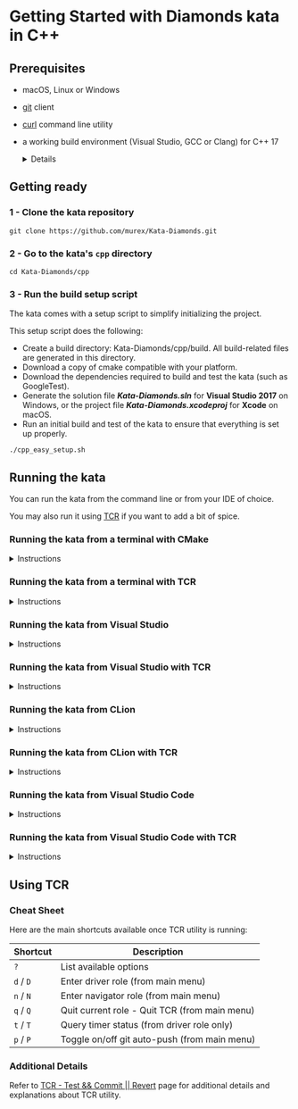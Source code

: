 # Getting Started with Diamonds kata in C++

## Prerequisites

- macOS, Linux or Windows
- [git](https://git-scm.com/) client
- [curl](https://curl.se/download.html) command line utility
- a working build environment (Visual Studio, GCC or Clang) for C++ 17
  <details><summary>Details</summary>

  - **C++ Version**
  
    By default, the kata's CMake file is referencing C++ version 17. We also tested and
    compiled the code with versions 11 and 14.

    To use a version other than 17, simply modify the line below in the [CMake](CMakeLists.txt)
    configuration file to reference 11 or 14.

    ```text
    set(CMAKE_CXX_STANDARD 17)
    ```

  - **Compiler**
  
    When running on Windows, the code is compiled with [MSVC](https://docs.microsoft.com/en-us/cpp/build/reference/compiling-a-c-cpp-program?view=msvc-160).

    On other platforms, the script uses the default C++ compiler set on the machine.
    Both GCC and Clang are supported.
  
  </details>

## Getting ready

### 1 - Clone the kata repository
```shell
git clone https://github.com/murex/Kata-Diamonds.git
```
### 2 - Go to the kata's `cpp` directory
```shell
cd Kata-Diamonds/cpp
```

### 3 - Run the build setup script

The kata comes with a setup script to simplify initializing the project.

This setup script does the following:

- Create a build directory: Kata-Diamonds/cpp/build. All build-related files are generated in this directory.
- Download a copy of cmake compatible with your platform.
- Download the dependencies required to build and test the kata (such as GoogleTest).
- Generate the solution file ***Kata-Diamonds.sln*** for **Visual Studio 2017** on Windows,
 or the project file ***Kata-Diamonds.xcodeproj*** for **Xcode** on macOS.
- Run an initial build and test of the kata to ensure that everything is set up properly.

```shell
./cpp_easy_setup.sh
```

## Running the kata

You can run the kata from the command line or from your IDE of choice.

You may also run it using [TCR](../tcr/TCR.md) if you want to add a bit of spice.

### Running the kata from a terminal with CMake
<details><summary>Instructions</summary>

If you already have CMake 3.21.0 or higher already installed on your machine,
you can run one of the below commands to build the project.

> ***Reminder***: the commands below should be run from [Kata-Diamonds/cpp]() directory

To build the project:
```shell
cmake --build . --config Debug
```

To run the tests:
```shell
ctest --output-on-failure -C Debug
```

</details>

### Running the kata from a terminal with TCR
<details><summary>Instructions</summary>

> ***Note to Windows users***
>
> Use a **git bash** terminal for running the command below.
> _Windows CMD and PowerShell are not supported_


> ***Reminder***: the command below should be run from [Kata-Diamonds/cpp]() directory

Type the following to start TCR:
```shell
./tcrw
```
Refer to `Using TCR` section at the end of this document for additional
details about TCR and available options.

</details>

### Running the kata from Visual Studio
<details><summary>Instructions</summary>

> ***Supported Versions***: Visual Studio 2017 or later

Open Visual Studio, choose `Open a project or solution`, navigate to
the location containing the cloned kata repository, and open the solution file:

`Kata-Diamonds` / `cpp` / `build` / `Kata-Diamonds.sln`

After loading the solution:

1. Make sure the 'Kata-Diamonds-test' project is set as the Start-up Project.
2. Run the project (press `F5` or click on `Local Window Debugger` in the toolbar).
3. You can also use the `Test Explorer` window to run and browse all the executed tests.

</details>

### Running the kata from Visual Studio with TCR
<details><summary>Instructions</summary>

TCR is provided as a command line utility running in a terminal.
You can run it from Visual Studio directly, through leveraging on its built-in terminal.

> ***Notes***
> - Supported Versions: Visual Studio 2019 or later
> - Visual Studio 2017 and earlier versions are not supported as they do not have a built-in terminal.

#### 1. Open the kata

Open Visual Studio, choose `Open a project or solution`, navigate to
the location containing the cloned kata repository, and open the solution file:

`Kata-Diamonds` / `cpp` / `build` / `Kata-Diamonds.sln`

#### 2. Configure the built-in terminal to run git bash

> ***Windows Only***
>
> Skip this step if you're on macOS or Linux

Visual Studio for Windows is usually set up to run PowerShell by default in its built-in terminal.
TCR does not run in PowerShell.

`Tools` > `Options` > `Environment` > `Terminal` > `Add`

| Parameter | Set value to |
| --- | --- |
| `Name:` | Git Bash
|`Shell location:` | C:\Program Files\Git\bin\bash.exe
|`Arguments:` |

The above `Shell location` value is for a default git installation location.
You may need to adjust it in case you have installed git at a different location.

Don't forget to click the `Apply` button when done.

#### 3. Open a built-in terminal

`View` > `Terminal`

If Git Bash is not set as the default environment for Visual Studio built-in terminal,
click in the terminal title bar on the dropdown arrow button to the right of title,
and select `Git Bash` from the dropdown list.

#### 4. Launch TCR

> ***Reminder***: the command below should be run from [Kata-Diamonds/cpp]() directory

From the built-in terminal:

```shell
./tcrw
```
Refer to `Using TCR` section at the end of this document for additional
details about TCR and available options.

</details>

### Running the kata from CLion
<details><summary>Instructions</summary>

Open CLion and select:

`File` > `Open` > `Kata-Diamonds` > `cpp`

CLion should automatically build the CMake file.

Run the test file [DiamondsTest.cpp](./test/DiamondsTest.cpp)

The "**Run**" tool window should display all the executed tests.

</details>

### Running the kata from CLion with TCR
<details><summary>Instructions</summary>

TCR is provided as a command line utility running in a terminal.
You can run it from CLion directly, through leveraging on its built-in terminal.

#### 1. Open the kata

Open CLion and select:

`File` > `Open` > `Kata-Diamonds` > `cpp`

#### 2. Turn off auto-save

TCR is constantly watching the filesystem for changes.
For this reason you need to turn off CLion's auto-save in order for it to behave as expected.

`File` > `Settings` > `Appearance & Behavior` > `System Settings`

Under `Autosave` section, uncheck the 2 following options:

- Save files if the IDE is idle for ___ seconds
- Save files when switching to a different application or a built-in terminal

#### 3. Configure the built-in terminal to run git bash

> ***Windows Only***
>
> Skip this step if you're on macOS or Linux

CLion for Windows is usually set up to run PowerShell by default in its built-in terminal.
TCR does not run in PowerShell.

`File` > `Settings` > `Tools` > `Terminal`

Under `Application Settings` section, set the `Shell path` to `C:\Program Files\Git\bin\bash.exe`

The above path is for a default git installation location. You may need to adjust it in case you have installed git at a
different location.

#### 4. Open a built-in terminal

`View` > `Tool Windows` > `Terminal`

#### 5. Launch TCR

> ***Reminder***: the command below should be run from [Kata-Diamonds/cpp]() directory

From the built-in terminal:

```shell
./tcrw
```
Refer to `Using TCR` section at the end of this document for additional
details about TCR and available options.

</details>

### Running the kata from Visual Studio Code
<details><summary>Instructions</summary>

Open Visual Studio Code, choose `Open Folder`, navigate to `Kata-Diamonds` / `cpp`
then click `Select Folder`.

Once the project is opened in Visual Studio Code, click on `Build`
in the bottom toolbar to build the project.

In order to run the tests, select `View` > `Testing`, then click on the `Play` button.

</details>

### Running the kata from Visual Studio Code with TCR
<details><summary>Instructions</summary>

TCR is provided as a command line utility running in a terminal.
You can run it from Visual Studio Code directly, through leveraging on its built-in terminal.

#### 1. Open the kata

Open Visual Studio Code, choose `Open Folder`, navigate to `Kata-Diamonds` / `cpp`
then click `Select Folder`.

#### 2. Turn off auto-save

TCR is constantly watching the filesystem for changes.
For this reason you need to make sure that Visual Studio Code's auto-save is turned off
in order for TCR to behave as expected.

`File` > `Preferences` > `Settings`

In `Text Editor` > `Files` section, make sure that `Auto Save` setting is set to `off`

#### 3. Configure the built-in terminal to run git bash

> ***Windows Only***
>
> Skip this step if you're on macOS or Linux

Visual Studio Code for Windows is usually set up to run PowerShell by default in its built-in terminal.
TCR does not run in PowerShell.

`File` > `Preferences` > `Settings`

In `Features` > `Terminal` section, set `External: Windows Exec`
to `C:\Program Files\Git\bin\bash.exe`

The above path is for a default git installation location. You may need to adjust it in case you have installed git at a
different location.

#### 4. Open a built-in terminal

`Terminal` > `New Terminal`

#### 5. Launch TCR

> ***Reminder***: the command below should be run from [Kata-Diamonds/java]() directory

From the built-in terminal:

```shell
./tcrw
```
Refer to `Using TCR` section at the end of this document for additional
details about TCR and available options.

</details>

## Using TCR

### Cheat Sheet

Here are the main shortcuts available once TCR utility is running:

| Shortcut | Description |
| --- | --- |
| `?` | List available options
| `d` / `D` | Enter driver role (from main menu) |
| `n` / `N` | Enter navigator role (from main menu) |
| `q` / `Q` | Quit current role - Quit TCR (from main menu) |
| `t` / `T` | Query timer status (from driver role only) |
| `p` / `P` | Toggle on/off git auto-push (from main menu) |

### Additional Details

Refer to [TCR - Test && Commit || Revert](../tcr/TCR.md) page
for additional details and explanations about TCR utility.
